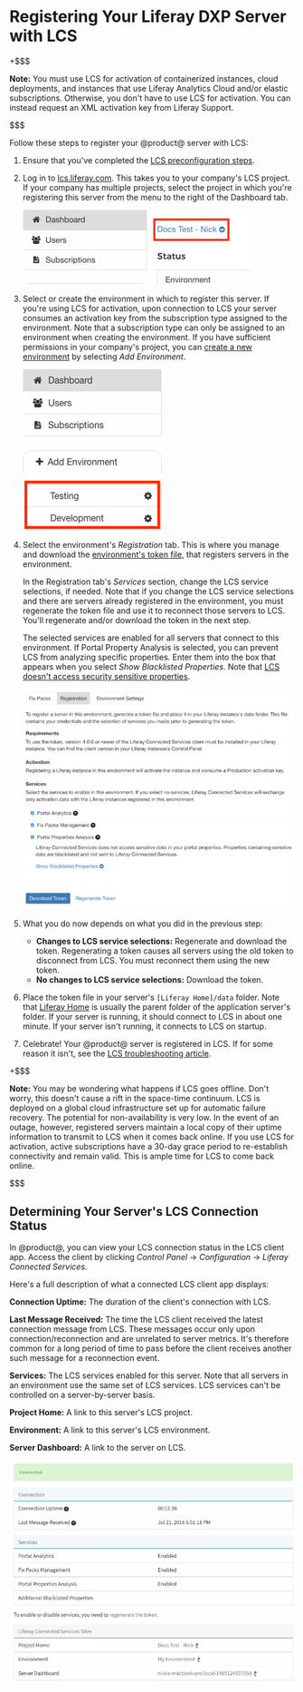 # Registering Your Liferay DXP Server with LCS [](id=activating-your-liferay-dxp-server-with-lcs)

+$$$

**Note:** You must use LCS for activation of containerized instances, cloud 
deployments, and instances that use Liferay Analytics Cloud and/or elastic 
subscriptions. Otherwise, you don't have to use LCS for activation. You can 
instead request an XML activation key from Liferay Support. 

$$$

Follow these steps to register your @product@ server with LCS: 

1.  Ensure that you've completed the 
    [LCS preconfiguration steps](/discover/deployment/-/knowledge_base/7-1/lcs-preconfiguration). 

2.  Log in to 
    [lcs.liferay.com](https://lcs.liferay.com). 
    This takes you to your company's LCS project. If your company has multiple 
    projects, select the project in which you're registering this server from 
    the menu to the right of the Dashboard tab. 

    ![Figure 1: Select your LCS project from the menu highlighted by the red box in this screenshot.](../../images-dxp/lcs-select-project.png)

3.  Select or create the environment in which to register this server. If you're 
    using LCS for activation, upon connection to LCS your server consumes an 
    activation key from the subscription type assigned to the environment. Note 
    that a subscription type can only be assigned to an environment when 
    creating the environment. If you have sufficient permissions in your 
    company's project, you can 
    [create a new environment](/discover/deployment/-/knowledge_base/7-1/managing-lcs-environments#creating-environments) 
    by selecting *Add Environment*. 

    ![Figure 2: You must register your server in an LCS environment. The red box in this screenshot highlights environments.](../../images-dxp/lcs-registration-select-environment.png)

4.  Select the environment's *Registration* tab. This is where you manage and 
    download the 
    [environment's token file](/discover/deployment/-/knowledge_base/7-1/understanding-environment-tokens), 
    that registers servers in the environment. 

    In the Registration tab's *Services* section, change the LCS service 
    selections, if needed. Note that if you change the LCS service selections 
    and there are servers already registered in the environment, you must 
    regenerate the token file and use it to reconnect those servers to LCS.
    You'll regenerate and/or download the token in the next step. 

    The selected services are enabled for all servers that connect to this 
    environment. If Portal Property Analysis is selected, you can prevent LCS 
    from analyzing specific properties. Enter them into the box that appears 
    when you select *Show Blacklisted Properties*. Note that 
    [LCS doesn't access security sensitive properties](/discover/deployment/-/knowledge_base/7-1/what-lcs-stores-about-your-liferay-dxp-servers). 

    ![Figure 3: An environment's Registration tab lets you manage the token file used to register your server in the environment.](../../images-dxp/lcs-registration.png)

5.  What you do now depends on what you did in the previous step: 

    -   **Changes to LCS service selections:** Regenerate and download the 
        token. Regenerating a token causes all servers using the old token to 
        disconnect from LCS. You must reconnect them using the new token. 
    -   **No changes to LCS service selections:** Download the token. 

6.  Place the token file in your server's `[Liferay Home]/data` folder. Note 
    that 
    [Liferay Home](/discover/deployment/-/knowledge_base/7-1/installing-liferay#liferay-home) 
    is usually the parent folder of the application server's folder. If your 
    server is running, it should connect to LCS in about one minute. If your 
    server isn't running, it connects to LCS on startup. 

7.  Celebrate! Your @product@ server is registered in LCS. If for some reason it 
    isn't, see the 
    [LCS troubleshooting article](/discover/deployment/-/knowledge_base/7-1/troubleshooting-your-lcs-connection). 

+$$$

**Note:** You may be wondering what happens if LCS goes offline. Don't worry, 
this doesn't cause a rift in the space-time continuum. LCS is deployed on
a global cloud infrastructure set up for automatic failure recovery. The
potential for non-availability is very low. In the event of an outage, however,
registered servers maintain a local copy of their uptime information to
transmit to LCS when it comes back online. If you use LCS for activation, active 
subscriptions have a 30-day grace period to re-establish connectivity and remain 
valid. This is ample time for LCS to come back online. 

$$$

## Determining Your Server's LCS Connection Status [](id=determining-your-servers-lcs-connection-status)

In @product@, you can view your LCS connection status in the LCS client app.
Access the client by clicking *Control Panel* &rarr; *Configuration* &rarr;
*Liferay Connected Services*. 

Here's a full description of what a connected LCS client app displays: 

**Connection Uptime:** The duration of the client's connection with LCS.

**Last Message Received:** The time the LCS client received the latest 
connection message from LCS. These messages occur only upon 
connection/reconnection and are unrelated to server metrics. It's therefore 
common for a long period of time to pass before the client receives another 
such message for a reconnection event. 

**Services:** The LCS services enabled for this server. Note that all 
servers in an environment use the same set of LCS services. LCS services 
can't be controlled on a server-by-server basis. 

**Project Home:** A link to this server's LCS project. 

**Environment:** A link to this server's LCS environment. 

**Server Dashboard:** A link to the server on LCS. 

![Figure 4: The server is connected to LCS.](../../images-dxp/lcs-server-connected.png)
